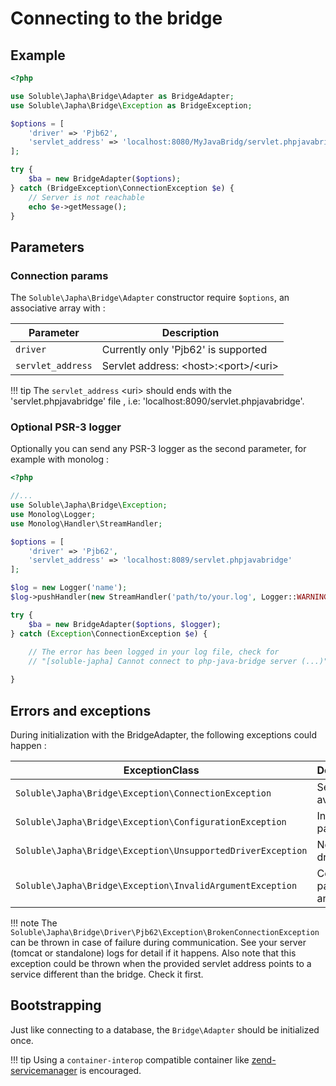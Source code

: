 # Connecting to the bridge

## Example

```php
<?php

use Soluble\Japha\Bridge\Adapter as BridgeAdapter;
use Soluble\Japha\Bridge\Exception as BridgeException;

$options = [
    'driver' => 'Pjb62',  
    'servlet_address' => 'localhost:8080/MyJavaBridg/servlet.phpjavabridge'
];

try {
    $ba = new BridgeAdapter($options);    
} catch (BridgeException\ConnectionException $e) {  
    // Server is not reachable
    echo $e->getMessage();
} 
```

## Parameters 

### Connection params

The `Soluble\Japha\Bridge\Adapter` constructor require `$options`, an associative array with : 

| Parameter        | Description                              |
|------------------|------------------------------------------|
|`driver`          | Currently only 'Pjb62' is supported      |
|`servlet_address` | Servlet address: &lt;host&gt;:&lt;port&gt;/&lt;uri&gt;     |

!!! tip
    The `servlet_address` &lt;uri&gt; should ends with the 'servlet.phpjavabridge' file , i.e: 'localhost:8090/servlet.phpjavabridge'.  

### Optional PSR-3 logger

Optionally you can send any PSR-3 logger as the second parameter, for example with monolog :
  
```php
<?php

//...
use Soluble\Japha\Bridge\Exception;
use Monolog\Logger;
use Monolog\Handler\StreamHandler;

$options = [
    'driver' => 'Pjb62', 
    'servlet_address' => 'localhost:8089/servlet.phpjavabridge'
];

$log = new Logger('name');
$log->pushHandler(new StreamHandler('path/to/your.log', Logger::WARNING));

try {
    $ba = new BridgeAdapter($options, $logger);    
} catch (Exception\ConnectionException $e) {
  
    // The error has been logged in your log file, check for
    // "[soluble-japha] Cannot connect to php-java-bridge server (...)"

} 
```
  
## Errors and exceptions 

During initialization with the BridgeAdapter, the following exceptions could happen :

| ExceptionClass                           | Description                 |
|------------------------------------------|-----------------------------|
|`Soluble\Japha\Bridge\Exception\ConnectionException`        | Server not available        |
|`Soluble\Japha\Bridge\Exception\ConfigurationException`     | Invalid parameter           |
|`Soluble\Japha\Bridge\Exception\UnsupportedDriverException` | No valid driver             |
|`Soluble\Japha\Bridge\Exception\InvalidArgumentException`   | Connection params not an array   |


!!! note
    The `Soluble\Japha\Bridge\Driver\Pjb62\Exception\BrokenConnectionException` can be thrown
    in case of failure during communication. See your server (tomcat or standalone) logs for detail if
    it happens. Also note that this exception could be thrown when the provided servlet address 
    points to a service different than the bridge. Check it first.

## Bootstrapping

Just like connecting to a database, the `Bridge\Adapter` should be initialized once. 

!!! tip
    Using a `container-interop` compatible container like [zend-servicemanager](https://github.com/zendframework/zend-servicemanager) is encouraged.

